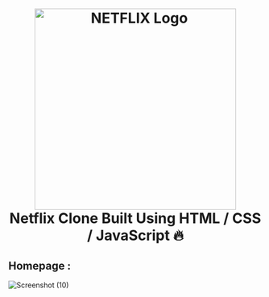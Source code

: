 
<h1 align="center">
  <img title="Netflix" src="https://fhsknightlife.com/wp-content/uploads/2020/04/uVASXqvMzyUrAPfSn9pMtxOC7s89ulzdDKBdtqCP.png" alt="NETFLIX Logo" width="400" />
  <br>
  Netflix Clone Built Using HTML / CSS / JavaScript 🔥
</h1>

## Homepage :

![Screenshot (10)](https://user-images.githubusercontent.com/100460439/202901717-584d1834-5c5e-4c5d-b591-276420143016.png)
